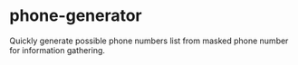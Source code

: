 # phone-generator
Quickly generate possible phone numbers list from masked phone number for information gathering.
